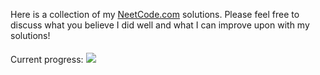 Here is a collection of my <a href = "https://neetcode.io">NeetCode.com</a> solutions. Please feel free to discuss what you believe I did well and what I can improve upon with my solutions!

Current progress: <img style = "padding-top: 5" src = "https://progress-bar.dev/4" />
